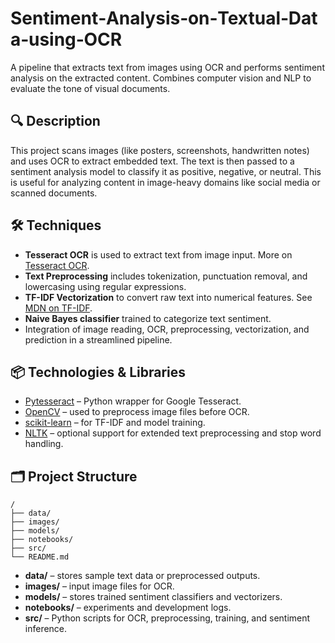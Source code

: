 # Sentiment‑Analysis‑on‑Textual‑Data‑using‑OCR

A pipeline that extracts text from images using OCR and performs sentiment analysis on the extracted content. Combines computer vision and NLP to evaluate the tone of visual documents.

## 🔍 Description

This project scans images (like posters, screenshots, handwritten notes) and uses OCR to extract embedded text. The text is then passed to a sentiment analysis model to classify it as positive, negative, or neutral. This is useful for analyzing content in image-heavy domains like social media or scanned documents.

## 🛠️ Techniques

- **Tesseract OCR** is used to extract text from image input. More on [Tesseract OCR](https://github.com/tesseract-ocr/tesseract).
- **Text Preprocessing** includes tokenization, punctuation removal, and lowercasing using regular expressions.
- **TF-IDF Vectorization** to convert raw text into numerical features. See [MDN on TF-IDF](https://developer.mozilla.org/en-US/docs/Glossary/TF-IDF).
- **Naive Bayes classifier** trained to categorize text sentiment.
- Integration of image reading, OCR, preprocessing, vectorization, and prediction in a streamlined pipeline.

## 📦 Technologies & Libraries

- [Pytesseract](https://pypi.org/project/pytesseract/) – Python wrapper for Google Tesseract.
- [OpenCV](https://opencv.org/) – used to preprocess image files before OCR.
- [scikit-learn](https://scikit-learn.org/) – for TF-IDF and model training.
- [NLTK](https://www.nltk.org/) – optional support for extended text preprocessing and stop word handling.

## 🗂️ Project Structure

```
/
├── data/
├── images/
├── models/
├── notebooks/
├── src/
└── README.md
```

- **data/** – stores sample text data or preprocessed outputs.
- **images/** – input image files for OCR.
- **models/** – stores trained sentiment classifiers and vectorizers.
- **notebooks/** – experiments and development logs.
- **src/** – Python scripts for OCR, preprocessing, training, and sentiment inference.
